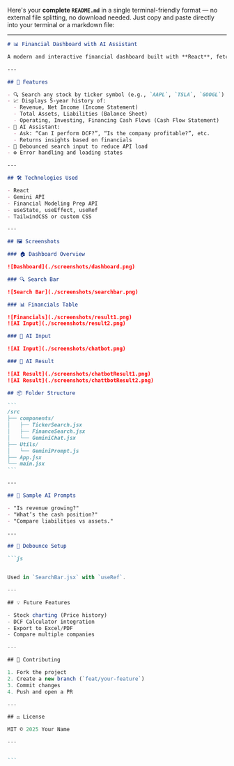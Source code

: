 Here's your **complete `README.md`** in a single terminal-friendly format — no external file splitting, no download needed. Just copy and paste directly into your terminal or a markdown file:

---

````markdown
# 📊 Financial Dashboard with AI Assistant

A modern and interactive financial dashboard built with **React**, fetching real-time stock financials (Income Statement, Balance Sheet, Cash Flow) using the [Financial Modeling Prep API](https://financialmodelingprep.com/). Also features a smart 🤖 AI assistant to interpret company data and help users understand financials in plain English.

---

## 🔧 Features

- 🔍 Search any stock by ticker symbol (e.g., `AAPL`, `TSLA`, `GOOGL`)
- 📈 Displays 5-year history of:
  - Revenue, Net Income (Income Statement)
  - Total Assets, Liabilities (Balance Sheet)
  - Operating, Investing, Financing Cash Flows (Cash Flow Statement)
- 🧠 AI Assistant:
  - Ask: “Can I perform DCF?”, “Is the company profitable?”, etc.
  - Returns insights based on financials
- 🔄 Debounced search input to reduce API load
- ⚙️ Error handling and loading states

---

## 🛠️ Technologies Used

- React
- Gemini API
- Financial Modeling Prep API
- useState, useEffect, useRef
- TailwindCSS or custom CSS

---

## 🖼️ Screenshots

### 🏠 Dashboard Overview

![Dashboard](./screenshots/dashboard.png)

### 🔍 Search Bar

![Search Bar](./screenshots/searchbar.png)

### 📊 Financials Table

![Financials](./screenshots/result1.png)
![AI Input](./screenshots/result2.png)

### 🤖 AI Input

![AI Input](./screenshots/chatbot.png)

### 🧠 AI Result

![AI Result](./screenshots/chatbotResult1.png)
![AI Result](./screenshots/chattbotResult2.png)

## 📦 Folder Structure

```
/src
├── components/
│   ├── TickerSearch.jsx
│   ├── FinanceSearch.jsx
│   └── GeminiChat.jsx
├── Utils/
│   └── GeminiPrompt.js
├── App.jsx
└── main.jsx
```

---

## 🧪 Sample AI Prompts

- "Is revenue growing?"
- "What’s the cash position?"
- "Compare liabilities vs assets."

---

## 🧹 Debounce Setup

```js


Used in `SearchBar.jsx` with `useRef`.

---

## 💡 Future Features

- Stock charting (Price history)
- DCF Calculator integration
- Export to Excel/PDF
- Compare multiple companies

---

## 🤝 Contributing

1. Fork the project
2. Create a new branch (`feat/your-feature`)
3. Commit changes
4. Push and open a PR

---

## ⚖️ License

MIT © 2025 Your Name

---


```
````
